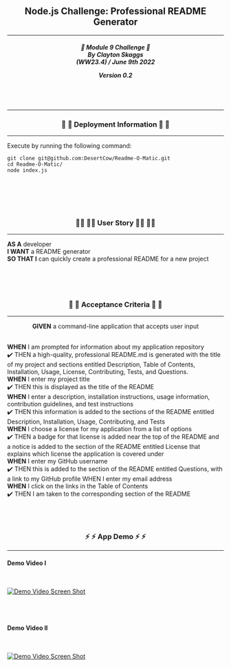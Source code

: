 <h2 align="center">Node.js Challenge: Professional README Generator</h2>

---

<div align="center">

<h5 align="center">

💼 Module 9 Challenge 💼<br>
By Clayton Skaggs<br>
(WW23.4) / June 9th 2022

Version 0.2</h5>
</div>

<br>
<br>

---

<h3 align="center">🚀 🚀 Deployment Information 🚀 🚀</h3>

---

Execute by running the following command:



````
git clone git@github.com:DesertCow/Readme-O-Matic.git
cd Readme-O-Matic/
node index.js
````


<br>
<br>
<br>
<br>

<h3 align="center">🧙‍♂️ 🧙‍♂️ User Story 🧙‍♂️ 🧙‍♂️</h3>

----

<p><b>AS A</b> developer<br>
<b>I WANT</b> a README generator<br>
<b>SO THAT I</b> can quickly create a professional README for a new project</p>

<br>
<br>
<br>

<h3 align="center">🌟 🌟 Acceptance Criteria 🌟 🌟</h3>

---
<p align="center"> <b>GIVEN</b> a command-line application that accepts user input<br><br></p>
<p align="left"><b>WHEN</b> I am prompted for information about my application repository<br>
✔️ THEN a high-quality, professional README.md is generated with the title of my project and sections entitled Description, Table of Contents, Installation, Usage, License, Contributing, Tests, and Questions.<br>
<b>WHEN</b> I enter my project title<br>
✔️ THEN this is displayed as the title of the README<br>
<b>WHEN</b> I enter a description, installation instructions, usage information, contribution guidelines, and test instructions<br>
✔️ THEN this information is added to the sections of the README entitled Description, Installation, Usage, Contributing, and Tests<br>
<b>WHEN</b> I choose a license for my application from a list of options<br>
✔️ THEN a badge for that license is added near the top of the README and a notice is added to the section of the README entitled License that explains which license the application is covered under<br>
<b>WHEN</b> I enter my GitHub username<br>
✔️ THEN this is added to the section of the README entitled Questions, with a link to my GitHub profile
WHEN I enter my email address<br>
<b>WHEN</b> I click on the links in the Table of Contents<br>
✔️ THEN I am taken to the corresponding section of the README<br>
<br>
<br>
<br>

<h3 align="center">⚡ ⚡ App Demo ⚡ ⚡</h3>

---
<h4>Demo Video I</h4><br>

[![Demo Video Screen Shot](https://img.youtube.com/vi/yfEyAt2Af7c/0.jpg)](https://www.youtube.com/watch?v=yfEyAt2Af7c)

<br>
<br>
<h4>Demo Video II</h4><br>

[![Demo Video Screen Shot](https://img.youtube.com/vi/tiGZktlOKZw/0.jpg)](https://www.youtube.com/watch?v=tiGZktlOKZw)

<br>
<br>

<br>
<br>
